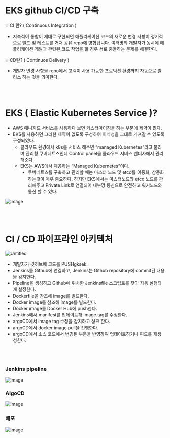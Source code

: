 # EKS github CI/CD 구축

<aside>
  
💡 CI 란? ( Continuous Integration )
- 지속적이 통합이 제대로 구현되면 애플리케이션 코드의 새로운 변경 사항이 정기적으로 빌드 및 테스트를 거쳐 공유 repo에 병합됩니다. 여러명의 개발자가 동시에 애플리케이션 개발과 관련된 코드 작업을 할 경우 서로 충돌하는 문제를 해결한다.
  
💡 CD란? ( Continuos Delivery )
- 개발자 변경 사항을 repo에서 고객이 사용 가능한 프로덕션 환경까지 자동으로 릴리스 하는 것을 의미한다.
  
</aside>

<br/>
<br/>

# EKS ( Elastic Kubernetes Service )?

- AWS 매니지드 서비스를 사용하다 보면 커스터마이징을 하는 부분에 제약이 많다.
- EKS를 사용하면 그러한 제약이 없도록 구성하여 이식성을 그대로 가져갈 수 있도록 구성되었다.
    - 클라우드 환경에서 k8s를 서비스 해주면 “managed Kubernetes”라고 불리며 관리형 쿠버네트스인데 Control panel을 클라우드 서비스 벤더사에서 관리해준다.
    - EKS는 AWS에서 제공하는 “Managed Kubernetes”이다.
        - 쿠버네트스를 구축하고 관리할 때는 마스터 노드 및 etcd를 이중화, 삼중화 하는것이 매우 중요하다. 하지만 EKS에서는 마스터노드와 etcd 노드를 관리해주고 Private Link로 연결되어 내부망 통신으로 안전하고 워커노드와 통신 할 수 있다.

![image](https://github.com/user-attachments/assets/50e30e05-cd4a-420a-9974-2d76d7bebba6)

<br/>
<br/>

# CI / CD 파이프라인 아키텍처

![Untitled](https://github.com/user-attachments/assets/798d2058-dfff-4e46-b486-e8da13fcb7b2)

- 개발자가 깃허브에 코드를  PUSHgksek.
- Jenkins를 Github에 연결하고, Jenkins는 Github repository에 commit된 내용을 감지한다.
- Pipeline을 생성하고 Github에 위치한 Jenkinsfile 스크립트를 찾아 자동 실행되게 설정한다.
- Dockerfile을 참조해 image를 빌드한다.
- Docker image를 참조해 image를 빌드한다.
- Docker image를 Docker Hub에 push한다.
- Jenkins에서 manifest를 업데이트해 image tag를 수정한다.
- argoCD에서 image tag 수정을 감지하고 싱크 한다.
- argoCD에서 docker image pull을 진행한다.
- argoCD에서 소스 코드에서 변경된 부분을 반영하여 업데이트하거나 피드를 재생성한다.

<br/>
<br/>

### Jenkins pipeline

![image](https://github.com/user-attachments/assets/123ca127-3375-4d9c-980c-de847edded14)

### AlgoCD

![image](https://github.com/user-attachments/assets/cf865b7b-7102-4036-9b0d-ea4e44140196)

### 배포
![image](https://github.com/user-attachments/assets/45f43880-70d7-4d19-9784-585035305d03)
